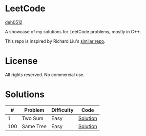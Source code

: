 # LeetCode

[deh0512](https://github.com/deh0512)

A showcase of my solutions for LeetCode problems, mostly in C++.

This repo is inspired by Richard Liu's [similar repo](https://github.com/lzl124631x/LeetCode).

# License

All rights reserved. No commercial use.

# Solutions

\# | Problem | Difficulty | Code
---|---|---|---
1 | Two Sum | Easy | [Solution](src/1_twosum)
100 | Same Tree | Easy | [Solution](src/100_sametree)

